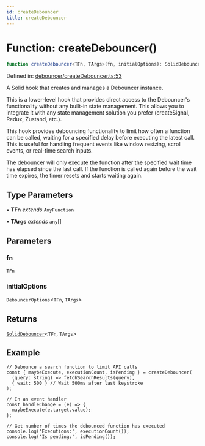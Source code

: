 ```yaml
---
id: createDebouncer
title: createDebouncer
---
```


<!-- DO NOT EDIT: this page is autogenerated from the type comments -->

# Function: createDebouncer()

```ts
function createDebouncer<TFn, TArgs>(fn, initialOptions): SolidDebouncer<TFn, TArgs>
```

Defined in: [debouncer/createDebouncer.ts:53](https://github.com/TanStack/pacer/blob/main/packages/solid-pacer/src/debouncer/createDebouncer.ts#L53)

A Solid hook that creates and manages a Debouncer instance.

This is a lower-level hook that provides direct access to the Debouncer's functionality without
any built-in state management. This allows you to integrate it with any state management solution
you prefer (createSignal, Redux, Zustand, etc.).

This hook provides debouncing functionality to limit how often a function can be called,
waiting for a specified delay before executing the latest call. This is useful for handling
frequent events like window resizing, scroll events, or real-time search inputs.

The debouncer will only execute the function after the specified wait time has elapsed
since the last call. If the function is called again before the wait time expires, the
timer resets and starts waiting again.

## Type Parameters

• **TFn** *extends* `AnyFunction`

• **TArgs** *extends* `any`[]

## Parameters

### fn

`TFn`

### initialOptions

`DebouncerOptions`\<`TFn`, `TArgs`\>

## Returns

[`SolidDebouncer`](../interfaces/soliddebouncer.md)\<`TFn`, `TArgs`\>

## Example

```tsx
// Debounce a search function to limit API calls
const { maybeExecute, executionCount, isPending } = createDebouncer(
  (query: string) => fetchSearchResults(query),
  { wait: 500 } // Wait 500ms after last keystroke
);

// In an event handler
const handleChange = (e) => {
  maybeExecute(e.target.value);
};

// Get number of times the debounced function has executed
console.log('Executions:', executionCount());
console.log('Is pending:', isPending());
```
